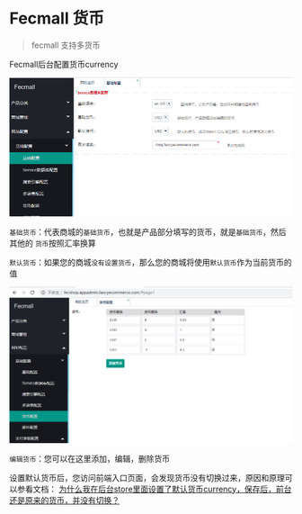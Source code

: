 Fecmall 货币  
=============

> fecmall 支持多货币


Fecmall后台配置货币currency

![xx](images/as3.png)


`基础货币`：代表商城的`基础货币`，也就是产品部分填写的货币，就是`基础货币`，然后其他的
`货币`按照汇率换算

`默认货币`：如果您的商城`没有设置货币`，那么您的商城将使用`默认货币`作为当前货币的值

![xx](images/as2.png)

`编辑货币`：您可以在这里添加，编辑，删除货币




设置默认货币后，您访问前端入口页面，会发现货币没有切换过来，原因和原理可以参看文档：
[为什么我在后台store里面设置了默认货币currency，保存后，前台还是原来的货币，并没有切换？](http://www.fecshop.com/topic/819)









